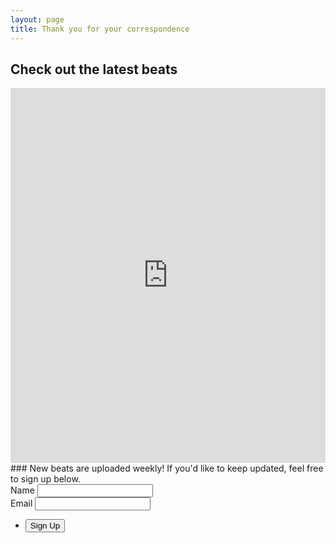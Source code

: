 ```yaml
---
layout: page
title: Thank you for your correspondence
---
```

## Check out the latest beats

<iframe id="soundee_player" frameborder="0" src="https://soundee.com/player/1426?iframe=1" style="width:100%;height:600px;max-width:980px;" allow="autoplay"></iframe>
<br>
### New beats are uploaded weekly! If you'd like to keep updated, feel free to sign up below.

<section>
    <form method="POST" action="https://api.slapform.com/{{site.email}}">
      <div class="field">
        <label for="name">Name</label>
        <input type="text" name="name" id="name" />
      </div>
      <div class="field">
        <label for="email">Email</label>
        <input type="email" name="slap_replyto" id="email" /> <!-- slap_replyto will set the reply-to as the submitter's email! -->
      </div>
      <ul class="actions">
        <li><input type="submit" value="Sign Up" /></li>
      </ul>
      <input type="hidden" name="slap_redirect" value="{{site.url}}{{site.slapform_thankyou_page}}" /> <!-- slap_redirect allows you to set a custom redirect/thank you page -->
    </form>
</section>